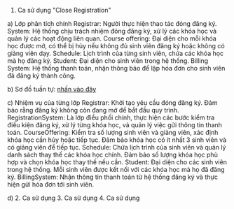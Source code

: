 1. Ca sử dụng "Close Registration"
   
a) Lớp phân tích chính
  Registrar: Người thực hiện thao tác đóng đăng ký. 
  System: Hệ thống chịu trách nhiệm đóng đăng ký, xử lý các khóa học và quản lý các hoạt động liên quan.
  Course offering: Đại diện cho mỗi khóa học được mở, có thể bị hủy nếu không đủ sinh viên đăng ký hoặc không có giảng viên dạy.
  Schedule: Lịch trình của từng sinh viên, chứa các khóa học mà họ đăng ký.
  Student: Đại diện cho sinh viên trong hệ thống.
  Billing System: Hệ thống thanh toán, nhận thông báo để lập hóa đơn cho sinh viên đã đăng ký thành công.

b) Sơ đồ tuần tự: [nhấn vào đây](https://www.planttext.com/api/plantuml/png/T5H1Ri8m4Bpd5IjESEYfDzGYIbgfN4f5-83hRC3gnevi1uctzT0dzGjTXpZ48AmeKJ8xdjbPAty_lqldXVLjJPcGtbZOubuvRuND6lwkf6g4zZ29dxqokZWvZ_K4X8DjaPRbfhKEDrM5LkbzLv9lqf927h1i2JkmoD-lKD-MgFqPtANOIX7nhYFvLP5bWs5uMB2VEKWo3iT-fxDiMmpe0UNtkXhZQ_rfpTwYSrmfoCCO1AMXwU4CUFLRHTKvl2hNa3Yb6GLQt7NIyKhaWDLHU0of8JbCTRJnDrfaJ0DlGXuW3RO3BsRoJTyNArRCDVP5btsIJDIU-ugCqDzG1k8e58alGX2w17UcE5Wym-F022lVnFnoKzVAW-pyWBasbBgEiqxWYs-U_Xm8ZqYnS6GqBYwAsWKIIXzQGAivI0Ug0erOOfdGKAVlevJ2sKYpl98ScJ-d4OPoPjpfOiNE74lsntEjApCjThExZhhHVvWmwNuAV0tHFrqbF_8kj4IwQpvAnEVDEKrEMnS4JxoLaZrKBT4f2ymbtyBFu1y00F__0m00)

c) Nhiệm vụ của từng lớp
  Registrar: Khởi tạo yêu cầu đóng đăng ký. Đảm bảo rằng đăng ký không còn đang mở để bắt đầu quy trình.
  RegistrationSystem: Là lớp điều phối chính, thực hiện các bước kiểm tra điều kiện đăng ký, xử lý từng khóa học, và quản lý việc gửi thông tin thanh toán.
  CourseOffering: Kiểm tra số lượng sinh viên và giảng viên, xác định khóa học cần hủy hoặc tiếp tục. Đảm bảo khóa học có ít nhất 3 sinh viên và có giảng viên để tiếp tục.
  Schedule: Chứa lịch trình của sinh viên và quản lý danh sách thay thế các khóa học chính. Đảm bảo số lượng khóa học phù hợp và chọn khóa học thay thế nếu cần.
  Student: Đại diện cho các sinh viên trong hệ thống. Mỗi sinh viên được kết nối với các khóa học mà họ đã đăng ký.
  BillingSystem: Nhận thông tin thanh toán từ hệ thống đăng ký và thực hiện gửi hóa đơn tới sinh viên.
  
d)
2. Ca sử dụng
3. Ca sử dụng
4. Ca sử dụng
